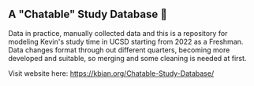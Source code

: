 ## A "Chatable" Study Database 💬
Data in practice, manually collected data and this is a repository for modeling Kevin's study time in UCSD starting from 2022 as a Freshman. Data changes format through out different quarters, becoming more developed and suitable, so merging and some cleaning is needed at first.

Visit website here: https://kbian.org/Chatable-Study-Database/